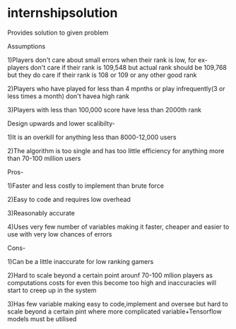 # internshipsolution

Provides solution to given problem

Assumptions 

1)Players don't care about small errors when their rank is low, for ex- players don't care if their rank is 109,548 but actual rank should be 109,768 
but they do care if their rank is 108 or 109 or any other good rank

2)Players who have played for less than 4 mpnths or play infrequently(3 or less times a month) don't havea high rank

3)Players with less than 100,000 score have less than 2000th rank

Design upwards and lower scalibilty-

1)It is an overkill for anything less than 8000-12,000 users 

2)The algorithm is too single and has too little efficiency for anything more than 70-100 million users

Pros-

1)Faster and less costly to implement than brute force

2)Easy to code and requires low overhead

3)Reasonably accurate 

4)Uses very few number of variables making it faster, cheaper and easier to use with very low chances of errors

Cons-

1)Can be a little inaccurate for low ranking gamers

2)Hard to scale beyond a certain point arounf 70-100 mllion players as computations costs for even this become too high and inaccuracies will start
to creep up in the system

3)Has few variable making easy to code,implement and oversee but hard to scale beyond a certain pint where more complicated
variable+Tensorflow models must be utilised
